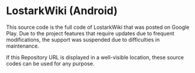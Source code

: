 # LostarkWiki (Android)
This source code is the full code of LostarkWiki that was posted on Google Play. Due to the project features that require updates due to frequent modifications, the support was suspended due to difficulties in maintenance.

If this Repository URL is displayed in a well-visible location, these source codes can be used for any purpose.
